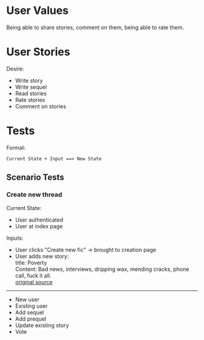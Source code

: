 User Values
===========
Being able to share stories, comment on them, being able to rate them.

User Stories
============
Desire:

- Write story
- Write sequel
- Read stories
- Rate stories
- Comment on stories


Tests
=====
Format:

    Current State + Input ==> New State

Scenario Tests
--------------
### Create new thread ###

Current State:

- User authenticated
- User at index page

Inputs:

- User clicks "Create new fic" -> brought to creation page
- User adds new story:  
  title: Poverty  
  Content: Bad news, interviews, dripping wax, mending cracks, phone call, fuck it all.  
  [original source](http://ficly.com/stories/11531)

---
 - New user
 - Existing user
 - Add sequel
 - Add prequel
 - Update existing story
 - Vote
